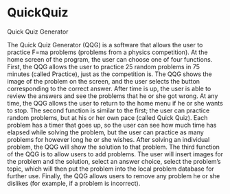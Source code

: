 # QuickQuiz
Quick Quiz Generator

The Quick Quiz Generator (QQG) is a software that allows the user to practice F=ma problems (problems from a physics competition). At the home screen of the program, the user can choose one of four functions. First, the QQG allows the user to practice 25 random problems in 75 minutes (called Practice), just as the competition is. The QQG shows the image of the problem on the screen, and the user selects the button corresponding to the correct answer. After time is up, the user is able to review the answers and see the problems that he or she got wrong. At any time, the QQG allows the user to return to the home menu if he or she wants to stop. The second function is similar to the first; the user can practice random problems, but at his or her own pace (called Quick Quiz). Each problem has a timer that goes up, so the user can see how much time has elapsed while solving the problem, but the user can practice as many problems for however long he or she wishes. After solving an individual problem, the QQG will show the solution to that problem. The third function of the QQG is to allow users to add problems. The user will insert images for the problem and the solution, select an answer choice, select the problem’s topic, which will then put the problem into the local problem database for further use. Finally, the QQG allows users to remove any problem he or she dislikes (for example, if a problem is incorrect).

